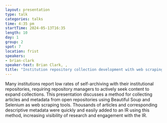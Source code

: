 ```yaml
---
layout: presentation
type: talk
categories: talks
time: 4:35 pm
startTime: 2024-05-13T16:35
length: 10
day: 1
group: 2
spot: 7
location: frist
speakers:
- brian-clark
speaker-text: Brian Clark, , 
title: "Institution repository collection development with web scraping"
---
```

Many institutions report low rates of self-archiving with their institutional repositories, requiring repository managers to actively seek content to expand collections. This presentation discusses a method for collecting articles and metadata from open repositories using Beautiful Soup and Selenium as web scraping tools. Thousands of articles and corresponding descriptive metadata were quickly and easily added to an IR using this method, increasing visibility of research and engagement with the IR.
